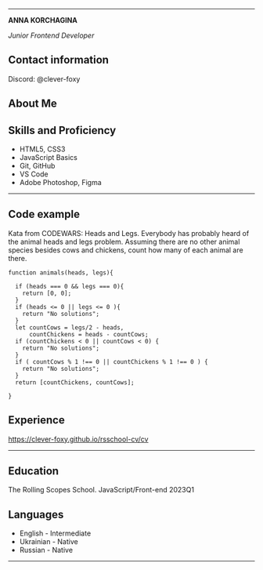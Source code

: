 --------------------------------------------
**ANNA KORCHAGINA**

*Junior Frontend Developer*

## **Contact information**

Discord: @clever-foxy

## **About Me**

## **Skills and Proficiency**

* HTML5, CSS3
* JavaScript Basics
* Git, GitHub
* VS Code
* Adobe Photoshop, Figma

--------------------------------------------

## **Code example**

Kata from CODEWARS: Heads and Legs. 
Everybody has probably heard of the animal heads and legs problem. Assuming there are no other animal species besides cows and chickens, count how many of each animal are there.

```
function animals(heads, legs){

  if (heads === 0 && legs === 0){
    return [0, 0];
  }
  if (heads <= 0 || legs <= 0 ){
    return "No solutions";
  }
  let countCows = legs/2 - heads,
      countChickens = heads - countCows;
  if (countChickens < 0 || countCows < 0) {
    return "No solutions";
  }
  if ( countCows % 1 !== 0 || countChickens % 1 !== 0 ) {
    return "No solutions";
  }
  return [countChickens, countCows];

}
```

## **Experience**

https://clever-foxy.github.io/rsschool-cv/cv

--------------------------------------------

## **Education**

The Rolling Scopes School. JavaScript/Front-end 2023Q1

## **Languages**

* English - Intermediate
* Ukrainian - Native
* Russian - Native

--------------------------------------------

